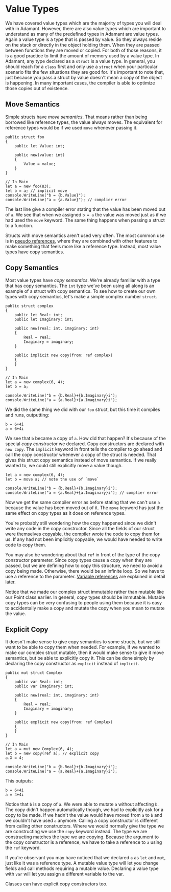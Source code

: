 # Value Types

We have covered value types which are the majority of types you will deal with in Adamant.  However, there are also value types which are important to understand as many of the predefined types in Adamant are value types.  Again a value type is a type that is passed by value.  So they always reside on the stack or directly in the object holding them.  When they are passed between functions they are moved or copied.  For both of those reasons, it is a good practice to limit the amount of memory used by a value type.  In Adamant, any type declared as a `struct` is a value type.  In general, you should reach for a `class` first and only use a `struct` when your particular scenario fits the few situations they are good for.  It's important to note that, just because you pass a struct by value doesn't mean a copy of the object is happening.  In many important cases, the compiler is able to optimize those copies out of existence.

## Move Semantics

Simple structs have *move semantics*.  That means rather than being borrowed like reference types, the value always moves.  The equivalent for reference types would be if we used `move` whenever passing it.

	public struct foo
	{
		public let Value: int;

		public new(value: int)
		{
			Value = value;
		}
	}

	// In Main
	let a = new foo(83);
	let b = a; // implicit move
	console.WriteLine("b = {b.Value}");
	console.WriteLine("a = {a.Value}"); // complier error

The last line give a compiler error stating that the value has been moved out of `a`.  We see that when we assigned `b = a` the value was moved just as if we had used the `move` keyword.  The same thing happens when passing a struct to a function.

Structs with move semantics aren't used very often.  The most common use is in [pseudo references](pseudo-references.md), where they are combined with other features to make something that feels more like a reference type.  Instead, most value types have copy semantics.

## Copy Semantics

Most value types have *copy semantics*.  We're already familiar with a type that has copy semantics.  The `int` type we've been using all along is an example of a struct with copy semantics.  To see how to create our own types with copy semantics, let's make a simple complex number `struct`.

	public struct complex
	{
		public let Real: int;
		public let Imaginary: int;

		public new(real: int, imaginary: int)
		{
			Real = real;
			Imaginary = imaginary;
		}

		public implicit new copy(from: ref complex)
		{
		}
	}

	// In Main
	let a = new complex(6, 4);
	let b = a;

	console.WriteLine("b = {b.Real}+{b.Imaginary}i");
	console.WriteLine("a = {a.Real}+{a.Imaginary}i");

We did the same thing we did with our `foo` struct, but this time it compiles and runs, outputting:

	b = 6+4i
	a = 6+4i

We see that `b` became a copy of `a`.  How did that happen?  It's because of the special *copy constructor* we declared.  Copy constructors are declared with `new copy`.  The `implicit` keyword in front tells the compiler to go ahead and call the copy constructor whenever a copy of the struct is needed.  That gives this struct copy semantics instead of move semantics.  If we really wanted to, we could still explicitly move a value though.

	let a = new complex(6, 4);
	let b = move a; // note the use of `move`

	console.WriteLine("b = {b.Real}+{b.Imaginary}i");
	console.WriteLine("a = {a.Real}+{a.Imaginary}i"); // complier error

Now we get the same compiler error as before stating that we can't use `a` because the value has been moved out of it.  The `move` keyword has just the same effect on copy types as it does on reference types.

You're probably still wondering how the copy happened since we didn't write any code in the copy constructor.  Since all the fields of our struct were themselves copyable, the compiler wrote the code to copy them for us.  If any had not been implicitly copyable, we would have needed to write code to copy them.

You may also be wondering about that `ref` in front of the type of the copy constructor parameter.  Since copy types cause a copy when they are passed, but we are defining how to copy this structure, we need to avoid a copy being made.  Otherwise, there would be an infinite loop.  So we have to use a reference to the parameter.  [Variable references](variable-references.md) are explained in detail later.

Notice that we made our complex struct immutable rather than mutable like our Point class earlier.  In general, copy types should be immutable.  Mutable copy types can be very confusing to people using them because it is easy to accidentally make a copy and mutate the copy when you mean to mutate the value.

## Explicit Copy

It doesn't make sense to give copy semantics to some structs, but we still want to be able to copy them when needed.  For example, if we wanted to make our complex struct mutable, then it would make sense to give it move semantics, but be able to explicitly copy it.  This can be done simply by declaring the copy constructor as `explicit` instead of `implicit`.

	public mut struct Complex
	{
		public var Real: int;
		public var Imaginary: int;

		public new(real: int, imaginary: int)
		{
			Real = real;
			Imaginary = imaginary;
		}

		public explicit new copy(from: ref Complex)
		{
		}
	}

	// In Main
	let a = mut new Complex(6, 4);
	let b = new copy(ref a); // explicit copy
	a.X = 4;

	console.WriteLine("b = {b.Real}+{b.Imaginary}i");
	console.WriteLine("a = {a.Real}+{a.Imaginary}i");

This outputs:

	b = 6+4i
	a = 4+4i

Notice that `b` is a copy of `a`.  We were able to mutate `a` without affecting `b`.  The copy didn't happen automatically though, we had to explicitly ask for a copy to be made.  If we hadn't the value would have moved from `a` to `b` and we couldn't have used `a` anymore.  Calling a copy constructor is different from calling other constructors.  Where we would normally give the type we are constructing we use the `copy` keyword instead.  The type we are constructing matches the type we are copying.  Because the argument to the copy constructor is a reference, we have to take a reference to `a` using the `ref` keyword.

If you're observant you may have noticed that we declared `a` as `let` and `mut`, just like it was a reference type.  A mutable value type will let you change fields and call methods requiring a mutable value.  Declaring a value type with `var` will let you assign a different variable to the var.

Classes can have explicit copy constructors too.